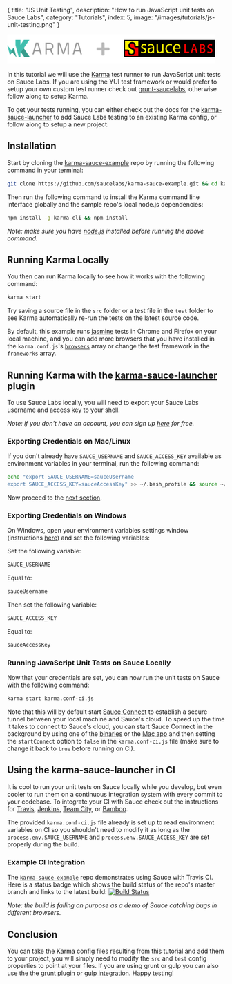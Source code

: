 {
  title: "JS Unit Testing",
  description: "How to run JavaScript unit tests on Sauce Labs",
  category: "Tutorials",
  index: 5,
  image: "/images/tutorials/js-unit-testing.png"
}

![karma-plus-sauce](/images/tutorials/js-unit-testing/karma-plus-sauce.png)

In this tutorial we will use the [Karma](http://karma-runner.github.io/) test runner to run JavaScript unit tests on Sauce Labs. If you are using the YUI test framework or would prefer to setup your own custom test runner check out [grunt-saucelabs](https://github.com/axemclion/grunt-saucelabs), otherwise follow along to setup Karma.

To get your tests running, you can either check out the docs for the [karma-sauce-launcher](https://github.com/karma-runner/karma-sauce-launcher) to add Sauce Labs testing to an existing Karma config, or follow along to setup a new project.

## Installation

Start by cloning the [karma-sauce-example](https://github.com/saucelabs/karma-sauce-example.git) repo by running the following command in your terminal:

```bash
git clone https://github.com/saucelabs/karma-sauce-example.git && cd karma-sauce-example
```

Then run the following command to install the Karma command line interface globally and the sample repo's local node.js dependencies:

```bash
npm install -g karma-cli && npm install 
```

*Note: make sure you have [node.js](http://nodejs.org/) installed before running the above command.* 

## Running Karma Locally

You then can run Karma locally to see how it works with the following command:
```bash
karma start
```

Try saving a source file in the `src` folder or a test file in the `test` folder to see Karma automatically re-run the tests on the latest source code.

By default, this example runs [jasmine](http://jasmine.github.io/2.0/introduction.html) tests in Chrome and Firefox on your local machine, and you can add more browsers that you have installed in the `karma.conf.js`'s [`browsers`](http://karma-runner.github.io/config/browsers.html) array or change the test framework in the `frameworks` array.

## Running Karma with the [karma-sauce-launcher](https://github.com/karma-runner/karma-sauce-launcher) plugin

To use Sauce Labs locally, you will need to export your Sauce Labs username and access key to your shell.

*Note: if you don't have an account, you can sign up [here](https://saucelabs.com/signup/plan/free) for free.*

### Exporting Credentials on Mac/Linux
If you don't already have `SAUCE_USERNAME` and `SAUCE_ACCESS_KEY` available as environment variables in your terminal, run the following command:

```bash
echo "export SAUCE_USERNAME=sauceUsername
export SAUCE_ACCESS_KEY=sauceAccessKey" >> ~/.bash_profile && source ~/.bash_profile
```

Now proceed to the [next section](#running-javascript-unit-tests-on-sauce-locally).

### Exporting Credentials on Windows

On Windows, open your environment variables settings window (instructions [here](http://www.itechtalk.com/thread3595.html)) and set the following variables:

Set the following variable:

```bash
SAUCE_USERNAME
```

Equal to:
```bash
sauceUsername
```

Then set the following variable:
```bash
SAUCE_ACCESS_KEY
```

Equal to:
```bash
sauceAccessKey
```

### Running JavaScript Unit Tests on Sauce Locally

Now that your credentials are set, you can now run the unit tests on Sauce with the following command:

```bash
karma start karma.conf-ci.js
```

Note that this will by default start [Sauce Connect](/reference/sauce-connect/) to establish a secure tunnel between your local machine and Sauce's cloud. To speed up the time it takes to connect to Sauce's cloud, you can start Sauce Connect in the background by using one of the [binaries](/reference/sauce-connect/#getting-started) or the [Mac app](https://saucelabs.com/mac) and then setting the `startConnect` option to `false` in the `karma.conf-ci.js` file (make sure to change it back to `true` before running on CI).

## Using the karma-sauce-launcher in CI

It is cool to run your unit tests on Sauce locally while you develop, but even cooler to run them on a continuous integration system with every commit to your codebase. To integrate your CI with Sauce check out the instructions for [Travis](/ci-integrations/travis-ci/), [Jenkins](/ci-integrations/jenkins/), [Team City](/ci-integrations/teamcity/), or [Bamboo](/ci-integrations/bamboo/).

The provided `karma.conf-ci.js` file already is set up to read environment variables on CI so you shouldn't need to modify it as long as the `process.env.SAUCE_USERNAME` and `process.env.SAUCE_ACCESS_KEY` are set properly during the build.

### Example CI Integration

The [`karma-sauce-example`](https://github.com/saucelabs/karma-sauce-example.git) repo demonstrates using Sauce with Travis CI. Here is a status badge which shows the build status of the repo's master branch and links to the latest build:
[![Build Status](https://travis-ci.org/saucelabs/karma-sauce-example.png?branch=master)](https://travis-ci.org/saucelabs/karma-sauce-example)

*Note: the build is failing on purpose as a demo of Sauce catching bugs in different browsers.*

## Conclusion

You can take the Karma config files resulting from this tutorial and add them to your project, you will simply need to modify the `src` and `test` config properties to point at your files. If you are using grunt or gulp you can also use the the [grunt plugin](https://github.com/karma-runner/grunt-karma) or [gulp integration](https://github.com/karma-runner/gulp-karma). Happy testing!